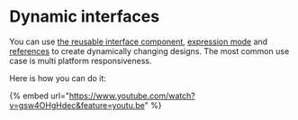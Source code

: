 # Dynamic interfaces

You can use [the reusable interface component](../../docs/projects/front-end/elements/subview.md), [expression mode](../../docs/projects/front-end/arguments/expression-mode.md) and [references](../../docs/projects/front-end/arguments/references.md) to create dynamically changing designs. The most common use case is multi platform responsiveness.

Here is how you can do it:

{% embed url="https://www.youtube.com/watch?v=gsw4OHgHdec&feature=youtu.be" %}



